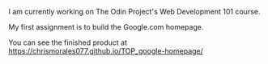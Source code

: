 I am currently working on The Odin Project's Web Development 101 course.

My first assignment is to build the Google.com homepage.

You can see the finished product at https://chrismorales077.github.io/TOP_google-homepage/
